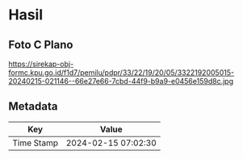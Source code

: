 # Hasil

## Foto C Plano

https://sirekap-obj-formc.kpu.go.id/f1d7/pemilu/pdpr/33/22/19/20/05/3322192005015-20240215-021146--66e27e66-7cbd-44f9-b9a9-e0456e159d8c.jpg


## Metadata

| Key        | Value               |
| ---------- | ------------------- |
| Time Stamp | 2024-02-15 07:02:30 |



